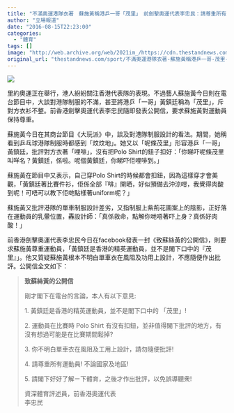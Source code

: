 ```yaml
---
title: "不滿奧運港隊衣著　蘇施黃稱港乒一哥「茂里」　前劍擊奧運代表李忠民：請尊重所有運動員"
author: "立場報道"
date: "2016-08-15T22:23:00"
categories:
  - "體育"
tags: []
image: "http://web.archive.org/web/2021im_/https://cdn.thestandnews.com/media/photos/cache/so-wong-01_tF15X_1200x0.png"
original_url: "thestandnews.com/sport/不滿奧運港隊衣著-蘇施黃稱港乒一哥-茂里-前劍擊奧運代表李忠民-請尊重所有運動員"
---
```

![](http://web.archive.org/web/2021im_/https://cdn.thestandnews.com/media/photos/cache/so-wong-01_tF15X_1200x0.png)

里約奧運正在舉行，港人紛紛關注香港代表隊的表現。不過藝人蘇施黃今日則在電台節目中，大談對港隊制服的不滿，甚至將港乒「一哥」黃鎮廷稱為「茂里」，斥對方衣衫不整。前香港劍擊奧運代表李忠民隨即發表公開信，要求蘇施黃對運動員保持尊重。

蘇施黃今日在其商台節目《大玩派》中，談及對港隊制服設計的看法。期間，她稱看到乒乓球港隊制服時都感到「炆炆地」。她又以「呢條茂里」形容港乒「一哥」黃鎮廷，批評對方衣著「哩啡」，沒有把Polo Shirt的鈕子扣好：「你睇吓呢條茂里叫咩名？黃鎮廷，係啦。呢個黃鎮廷，你睇吓佢哩啡到。」

蘇施黃在節目中又表示，自己穿Polo Shirt的時候都會扣鈕，因為這樣穿才會美觀，「黃鎮廷著比賽件衫，佢係全部『啡』開晒，好似預備去沖涼咁，我覺得肉酸到呢！可唔可以教下佢哋點樣著uniform呢？」

蘇施黃又批評港隊的單車制服設計差劣，又指制服上紫荊花圖案上的陰影，正好落在運動員的乳暈位置，轟設計師：「真係救命，點解你哋唔著吓上身？真係好肉酸！」

前香港劍擊奧運代表李忠民今日在facebook發表一封《致蘇絲黃的公開信》，則要求蘇施黃尊重運動員，「黃鎮廷是香港的精英運動員，並不是閣下口中的『茂里』」。他又質疑蘇施黃根本不明白單車衣在風阻及功用上設計，不應隨便作出批評。公開信全文如下：

> **致蘇絲黃的公開信**
> 
> 剛才閣下在電台的言論，本人有以下意見:
> 
> 1\. 黃鎮廷是香港的精英運動員，並不是閣下口中的 「茂里」!
> 
> 2\. 運動員在比賽時 Polo Shirt 有沒有扣鈕，並非值得閣下批評的地方，有沒有想過可能是在比賽期間鬆掉?
> 
> 3\. 你不明白單車衣在風阻及工用上設計，請勿隨便批評!
> 
> 4\. 請尊重所有運動員! 不論國家及地區!
> 
> 5\. 請閣下好好了解ㄧ下體育，之後才作出批評，以免誤導聽衆!
> 
> 資深體育評述員，前香港奧運代表  
> 李忠民